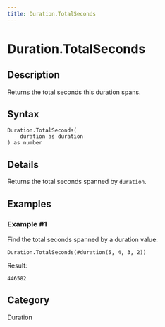 ```yaml
---
title: Duration.TotalSeconds
---
```


# Duration.TotalSeconds


## Description

Returns the total seconds this duration spans.


## Syntax

```powerquery
Duration.TotalSeconds(
    duration as duration
) as number
```


## Details

Returns the total seconds spanned by <code>duration</code>.


## Examples

### Example #1 
Find the total seconds spanned by a duration value.
```powerquery
Duration.TotalSeconds(#duration(5, 4, 3, 2))
```

Result: 
```powerquery
446582
```




## Category
Duration
